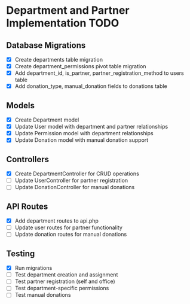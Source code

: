 # Department and Partner Implementation TODO

## Database Migrations
- [x] Create departments table migration
- [x] Create department_permissions pivot table migration
- [x] Add department_id, is_partner, partner_registration_method to users table
- [x] Add donation_type, manual_donation fields to donations table

## Models
- [x] Create Department model
- [x] Update User model with department and partner relationships
- [x] Update Permission model with department relationships
- [x] Update Donation model with manual donation support

## Controllers
- [x] Create DepartmentController for CRUD operations
- [ ] Update UserController for partner registration
- [ ] Update DonationController for manual donations

## API Routes
- [x] Add department routes to api.php
- [ ] Update user routes for partner functionality
- [ ] Update donation routes for manual donations

## Testing
- [x] Run migrations
- [ ] Test department creation and assignment
- [ ] Test partner registration (self and office)
- [ ] Test department-specific permissions
- [ ] Test manual donations
